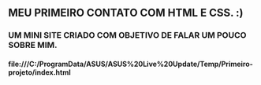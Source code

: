 ## MEU PRIMEIRO CONTATO COM HTML E CSS. :)
### UM MINI SITE CRIADO COM OBJETIVO DE FALAR UM POUCO SOBRE MIM.
#### file:///C:/ProgramData/ASUS/ASUS%20Live%20Update/Temp/Primeiro-projeto/index.html
